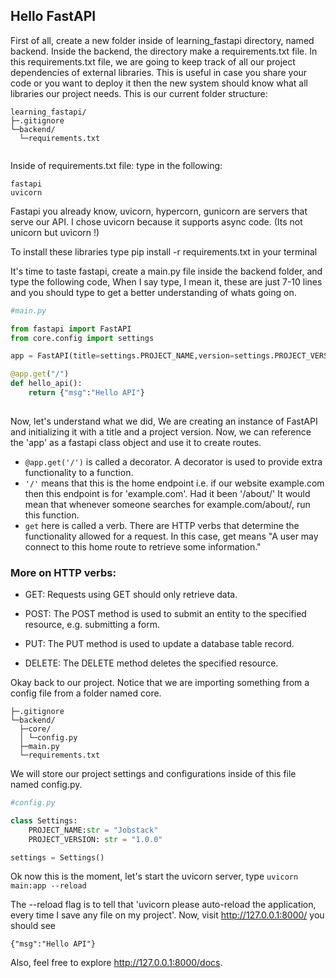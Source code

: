 
## Hello FastAPI

First of all, create a new folder inside of learning_fastapi directory, named backend.
Inside the backend, the directory make a requirements.txt file. In this requirements.txt file, we are going to keep track of all our project dependencies of external libraries. This is useful in case you share your code or you want to deploy it then the new system should know what all libraries our project needs. This is our current folder structure:

```
learning_fastapi/
├─.gitignore
└─backend/
  └─requirements.txt
  
```

Inside of requirements.txt file: type in the following:

```
fastapi
uvicorn
```

Fastapi you already know, uvicorn, hypercorn, gunicorn are servers that serve our API. I chose uvicorn because it supports async code. (Its not unicorn but uvicorn !)

To install these libraries type pip install -r requirements.txt in your terminal

It's time to taste fastapi, create a main.py file inside the backend folder, and type the following code, When I say type, I mean it, these are just 7-10 lines and you should type to get a better understanding of whats going on.

```py
#main.py

from fastapi import FastAPI
from core.config import settings

app = FastAPI(title=settings.PROJECT_NAME,version=settings.PROJECT_VERSION)

@app.get("/")
def hello_api():
    return {"msg":"Hello API"}
    
```

Now, let's understand what we did, We are creating an instance of FastAPI and initializing it with a title and a project version. Now, we can reference the 'app' as a fastapi class object and use it to create routes.

* `@app.get('/')` is called a decorator. A decorator is used to provide extra functionality to a function. 
* `'/'` means that this is the home endpoint i.e. if our website example.com then this endpoint is for 'example.com'. Had it been '/about/' It would mean that whenever someone searches for example.com/about/, run this function.
* `get` here is called a verb. There are HTTP verbs that determine the functionality allowed for a request. In this case, get means "A user may connect to this home route to retrieve some information."


### More on HTTP verbs:

* GET:  Requests using GET should only retrieve data.

* POST: The POST method is used to submit an entity to the specified resource, e.g. submitting a form.

* PUT: The PUT method is used to update a database table record.

* DELETE: The DELETE method deletes the specified resource.

Okay back to our project. Notice that we are importing something from a config file from a folder named core.

```
├─.gitignore
└─backend/
  ├─core/
  │ └─config.py
  ├─main.py
  └─requirements.txt
  ```
  
We will store our project settings and configurations inside of this file named config.py.
  

```py
#config.py

class Settings:
    PROJECT_NAME:str = "Jobstack"
    PROJECT_VERSION: str = "1.0.0"

settings = Settings()
```

Ok now this is the moment, let's start the uvicorn server, type `uvicorn main:app --reload`

The --reload flag is to tell that 'uvicorn please auto-reload the application, every time I save any file on my project'. Now, visit http://127.0.0.1:8000/ you should see 

```
{"msg":"Hello API"}
```

Also, feel free to explore http://127.0.0.1:8000/docs.
